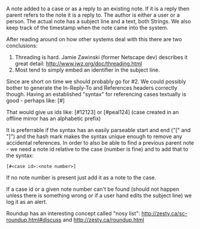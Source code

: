 A note added to a case or as a reply to an existing note. If it is a reply then parent refers to the note it is a reply to.
The author is either a user or a person.  The actual note has a subject line and a text, both Strings.
We also keep track of the timestamp when the note came into the system.

After reading around on how other systems deal with this there are two conclusions:

1. Threading is hard. Jamie Zawinski (former Netscape dev) describes it great detail: http://www.jwz.org/doc/threading.html
2. Most tend to simply embed an identifier in the subject line.

Since are short on time we should probably go for #2. We could possibly bother to generate the In-Reply-To and References headers correctly though.
Having an established "syntax" for referencing cases textually is good - perhaps like: [#<id>]

That would give us ids like: [#12123] or [#peal124] (case created in an offline mirror has an alphabetic prefix)

It is preferrable if the syntax has an easily parseable start and end ("[" and "]") and the hash mark makes the syntax unique enough to remove any accidental references.
In order to also be able to find a previous parent note - we need a note id relative to the case (number is fine) and to add that to the syntax:

	[#<case id>:<note number>]

If no note number is present just add it as a note to the case.

If a case id or a given note number can't be found (should not happen unless there is something wrong or if a user hand edits the subject line) we log it as an alert.

Roundup has an interesting concept called "nosy list": http://zesty.ca/sc-roundup.html#discuss   and   http://zesty.ca/roundup.html